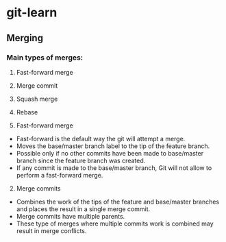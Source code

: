 # git-learn

## Merging

### Main types of merges:
1. Fast-forward merge
2. Merge commit
3. Squash merge
4. Rebase

1. Fast-forward merge
  - Fast-forward is the default way the git will attempt a merge.
  - Moves the base/master branch label to the tip of the feature branch.
  - Possible only if no other commits have been made to base/master branch since the feature branch was created.
  - If any commit is made to the base/master branch, Git will not allow to perform a fast-forward merge.
  
2. Merge commits
  - Combines the work of the tips of the feature and base/master branches and places the result in a single merge commit.
  - Merge commits have multiple parents.
  - These type of merges where multiple commits work is combined may result in merge conflicts.
  

  
